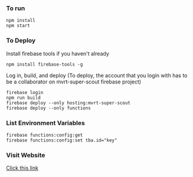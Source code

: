 ### To run

```
npm install
npm start
```

### To Deploy

Install firebase tools if you haven't already

```
npm install firebase-tools -g
```

Log in, build, and deploy (To deploy, the account that you login with has to be a collaborator on mvrt-super-scout firebase project)

```
firebase login
npm run build
firebase deploy --only hosting:mvrt-super-scout
firebase deploy --only functions
```

### List Environment Variables

```
firebase functions:config:get
firebase functions:config:set tba.id="key"
```

### Visit Website

[Click this link](https://mvrt-super-scout.web.app/)
